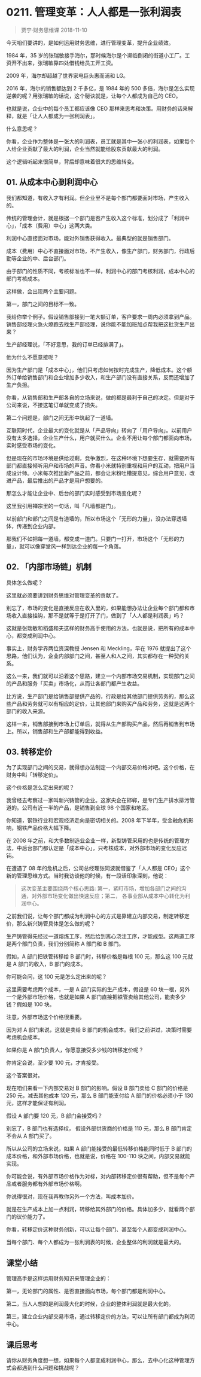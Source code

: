 # 0211. 管理变革：人人都是一张利润表
> 贾宁·财务思维课
2018-11-10

今天咱们要讲的，是如何运用财务思维，进行管理变革，提升企业绩效。

1984 年，35 岁的张瑞敏接手海尔，那时候海尔是个濒临倒闭的街道小工厂。工资开不出来，张瑞敏靠四处借钱给员工开工资。

2009 年，海尔却超越了世界家电巨头惠而浦和 LG。

2016 年，海尔的销售额达到 2 千多亿，是 1984 年的 500 多倍，海尔是怎么实现逆袭的呢？用张瑞敏的话说，这个秘诀就是，让每个人都成为自己的 CEO。

也就是说，企业中的每个员工都应该像 CEO 那样来思考和决策。用财务的话来解释，就是「让人人都成为一张利润表」。

什么意思呢？

你看，企业作为整体是一张大的利润表，员工就是其中一张小的利润表，如果每个人给企业贡献了最大的利润，企业当然就能给股东贡献最大的利润。

这个逻辑听起来很简单，背后却意味着很大的思维转变。

## 01. 从成本中心到利润中心

我们都知道，有收入才有利润。但企业里不是每个部门都要面对市场，产生收入的。

传统的管理会计，就是根据一个部门是否产生收入这个标准，划分成了「利润中心」，「成本（费用）中心」这两大类。

利润中心直接面对市场，能对外销售获得收入。最典型的就是销售部门。

成本（费用）中心不直接面对市场，不产生收入，像生产部门，财务部门，行政后勤等企业的中、后台部门。

由于部门的性质不同，考核标准也不一样，利润中心的部门考核利润，成本中心的部门考核成本。

这样做，会出现两个主要问题。

第一，部门之间的目标不一致。

我给你举个例子。假设销售部接到一笔大额订单，客户要求一周内必须拿到产品。销售部经理火急火燎跑去找生产部经理，说你能不能加班加点帮我把这批货生产出来？

生产部经理说，「不好意思，我的订单已经排满了」。

他为什么不愿意接呢？

因为生产部门是「成本中心」，他们只考虑如何按时完成生产，降低成本。这个额外订单给销售部门和企业增加多少收入，和生产部门没有直接关系，反而还增加了生产负担。

你看，从销售部和生产部各自的立场来说，做的都是最利于自己的决定。但是对于公司来说，不接这笔订单就变成了损失。

第二个问题是，部门之间无形中筑起了一道墙。

互联网时代，企业最大的变化就是从「产品导向」转向了「用户导向」。以前用户没有太多选择，企业生产什么，用户就买什么。企业不用让每个部门都面向市场，实时感受市场的变化。

但是现在的市场环境是供给过剩，竞争激烈，在这种环境下想要生存，就需要所有部门都直接倾听用户和市场的声音。你看小米就特别重视和用户的互动，把用户当成设计师。小米每次推出新产品之前，都会让米粉吐槽提意见，综合用户意见，改进产品，最后推出的产品才是用户想要的。

那怎么才能让企业中、后台的部门实时感受到市场变化呢？

这里我引用禅宗里的一句话，叫「凡墙都是门」。

以前部门和部门之间是有道墙的，所以市场这个「无形的力量」，没办法穿透墙体，传递到企业内部。

那我们不如把每一道墙，都变成一道门。只要门一打开，市场这个「无形的力量」，就可以像穿堂风一样到达企业的每一个角落。

## 02. 「内部市场链」机制

具体怎么做呢？

这里就必须要讲到财务思维对管理变革的贡献了。

别忘了，市场的变化是直接反应在收入里的，如果能想办法让企业每个部门都和市场收入直接挂钩，那不是就等于是打开了门，做到了「人人都是利润表」吗？

这就是张瑞敏和稻盛和夫这样的财务高手使用的方法。也就是说，把所有的成本中心，都变成利润中心。

事实上，财务学界两位资深教授 Jensen 和 Meckling，早在 1976 就提出了这个思路，他们认为，企业内部部门之间，甚至人和人之间，其实都存在一种契约关系。

这么一来，我们就可以沿着这个思路，建立一个内部市场交易机制，实现部门之间的产品和服务「买卖」市场化，从而让各部门都产生收益。

比方说，生产部门是给销售部提供产品的，行政是给其他部门提供劳务的，那么这些产品和劳务就可以有相应的定价，让其他部门来购买产品和劳务，这就是这两个部门的收入来源。

这样一来，销售部接到市场上订单后，就得从生产部购买产品，然后再销售到市场上。所以，销售部和生产部都能得到收益。

## 03. 转移定价

为了实现部门之间的交易，就得想办法制定一个内部交易价格对吧。这个价格，在财务中叫「转移定价」。

这个价格是怎么定出来的呢？

我曾经去考察过一家叫新兴铸管的企业。这家央企在邯郸，是专门生产排水排污管道的。公司有近一半的产品，是销售到全球 98 个国家和地区。

你知道，钢铁行业和宏观经济走向是密切相关的。2008 年下半年，受金融危机影响，钢铁产品价格大幅下降。

在 2008 年之前，和大多数制造业企业一样，新型铸管采用的也是传统的管理方法，中后台部门都认定是「成本中心」，只考核成本，对外部市场的变化反应迟钝。

在遭遇了 08 年的危机之后，公司总经理张同波就借鉴了「人人都是 CEO」这个新的管理思维方式。当时我访谈他的时候，有一段话印象深刻，他说：

> 这次变革主要围绕两个核心思路: 第一，紧盯市场，增加各部门之间的沟通，对外部市场变化做出快速反应；第二， 各事业部从成本中心转化为利润中心。

之前我们说，让每个部门都成为利润中心的方式是靠建立内部交易，制定转移定价，那么新兴铸管具体是怎么做的呢？

生产铸管得先经过一道熔炼工序，然后给到离心浇注工序，才能成型。这两道工序是两个部门负责，我们分别简称 A 部门和 B 部门。

假如，A 部门把铁管转移给 B 部门时，转移价格是每根 100 元，那么这 100 元就是 A 部门的收入，B 部门的成本。

你可能会问，这 100 元是怎么定出来的呢？

这里需要考虑两个成本，一是 A 部门实际的生产成本，假设是 60 块一根，另外一个是外部市场价格，也就是如果 A 部门直接把铁管卖给其他公司，能卖多少钱？假如是 100 块。

注意，外部市场这个价格很重要。

因为对 A 部门来说，这就是卖给 B 部门的机会成本。我们之前讲过，决策时需要考虑机会成本。

如果你是 A 部门负责人，你愿意接受多少钱的转移定价呢？

你肯定会说，至少要 100 元，才肯接受。

这个答案很对。

现在咱们来看一下内部交易对 B 部门的影响。假设 B 部门卖给 C 部门的价格是 250 元，减去其他成本 120 元，那么 B 部门能支付给 A 部门的价格必须小于 130 元，这样才能保证有利润。

假设 A 部门要 120 元，B 部门会接受吗？

别忘了，B 部门也有选择权， 假设外部供货商的价格是 110 元，那么 B 部门肯定不会从 A 部门买了。

所以从公司的立场来说，如果 A 部门能接受的最低转移价格能同时低于 B 部门的成本价格，和外部市场价格，也就是说，价格在  100-110 块之间，内部交易就能实现。

你可能会说，有外部市场价格作为对标，对内部转移定价很有帮助，但不是每个产品或者服务都有外部市场价格啊。

你说得很对，现在我再教你另外一个方法，叫成本加价。

就是在生产成本上加一点利润，转移给其外部门的价格。具体加多少，就看两个部门的议价能力了。

你看，转移定价这种财务创新，可以让每个部门、甚至每个人都变成利润中心。

当每个部门、每个人都成为一张利润表的时候，企业整体的利润就是最大的。

## 课堂小结

管理高手是这样运用财务知识来管理企业的：

第一，无论部门的属性、是否直接面向市场，每个部门都是利润中心。

第二，当人人想的是利润最大化的时候，企业的整体利润就是最大化的。

第三，建立企业内部交易市场，通过转移定价的方法，可以让所有部门都成为利润中心。

## 课后思考

请你从财务角度想一想，如果每个人都变成利润中心，那么，去中心化这种管理方式会都遇到什么问题和挑战呢？
